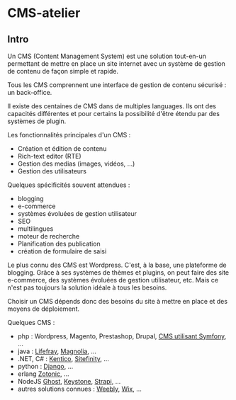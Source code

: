 # CMS-atelier

## Intro

Un CMS (Content Management System) est une solution tout-en-un permettant de mettre en place un site internet avec un système de gestion de contenu de façon simple et rapide.

Tous les CMS comprennent une interface de gestion de contenu sécurisé : un back-office.

Il existe des centaines de CMS dans de multiples languages. Ils ont des capacités différentes et pour certains la possibilité d'être étendu par des systèmes de plugin.

Les fonctionnalités principales d'un CMS :

- Création et édition de contenu
- Rich-text editor (RTE)
- Gestion des medias (images, vidéos, ...)
- Gestion des utilisateurs

Quelques spécificités souvent attendues :

- blogging
- e-commerce
- systèmes évoluées de gestion utilisateur
- SEO
- multilingues
- moteur de recherche
- Planification des publication
- création de formulaire de saisi

Le plus connu des CMS est Wordpress. C'est, à la base, une plateforme de blogging. Grâce à ses systèmes de thèmes et plugins, on peut faire des site e-commerce, des systèmes évoluées de gestion utilisateur, etc. Mais ce n'est pas toujours la solution idéale à tous les besoins.

Choisir un CMS dépends donc des besoins du site à mettre en place et des moyens de déploiement.

Quelques CMS :

- php : Wordpress, Magento, Prestashop, Drupal, [CMS utilisant Symfony](https://symfony.com/projects/category/cms), ...
- java : [Lifefray](https://www.liferay.com/), [Magnolia](https://www.magnolia-cms.com/), ...
- .NET, C# : [Kentico](https://www.kentico.com/), [Sitefinity](https://www.sitefinity.com/), ...
- python :  [Django](https://www.django-cms.org/en/), ...
- erlang [Zotonic](http://zotonic.com/), ...
- NodeJS [Ghost](https://ghost.org), [Keystone](http://keystonejs.com/), [Strapi](https://strapi.io), ...
- autres solutions connues : [Weebly](https://www.weebly.com), [Wix](https://wix.com/), ...
